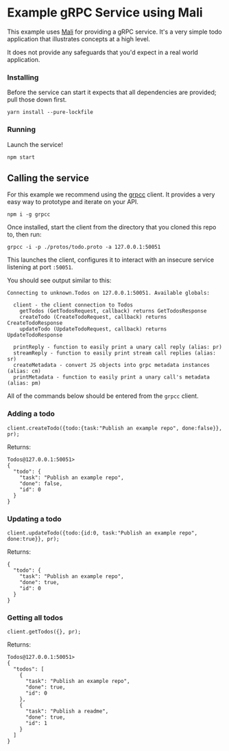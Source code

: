 # Example gRPC Service using Mali

This example uses [Mali](https://github.com/malijs/mali) for providing a gRPC service. 
It's a very simple todo application that illustrates concepts 
at a high level.
 
It does not provide any safeguards that you'd expect in a real world application.

### Installing
Before the service can start it expects that all dependencies are provided; pull those down first.

`yarn install --pure-lockfile`

### Running
Launch the service!

`npm start`

## Calling the service
For this example we recommend using the [grpcc](https://github.com/njpatel/grpcc) client. It provides a very easy way to
prototype and iterate on your API.

`npm i -g grpcc`

Once installed, start the client from the directory that you cloned this repo to, then run:

`grpcc -i -p ./protos/todo.proto -a 127.0.0.1:50051`

This launches the client, configures it to interact with an insecure service listening at port `:50051`.

You should see output similar to this:
```
Connecting to unknown.Todos on 127.0.0.1:50051. Available globals:

  client - the client connection to Todos
    getTodos (GetTodosRequest, callback) returns GetTodosResponse
    createTodo (CreateTodoRequest, callback) returns CreateTodoResponse
    updateTodo (UpdateTodoRequest, callback) returns UpdateTodoResponse

  printReply - function to easily print a unary call reply (alias: pr)
  streamReply - function to easily print stream call replies (alias: sr)
  createMetadata - convert JS objects into grpc metadata instances (alias: cm)
  printMetadata - function to easily print a unary call's metadata (alias: pm)
```

All of the commands below should be entered from the `grpcc` client.
### Adding a todo
`client.createTodo({todo:{task:"Publish an example repo", done:false}}, pr);`

Returns:
```
Todos@127.0.0.1:50051>
{
  "todo": {
    "task": "Publish an example repo",
    "done": false,
    "id": 0
  }
}
```

### Updating a todo
`client.updateTodo({todo:{id:0, task:"Publish an example repo", done:true}}, pr);`

Returns:
```
{
  "todo": {
    "task": "Publish an example repo",
    "done": true,
    "id": 0
  }
}
```

### Getting all todos
`client.getTodos({}, pr);`

Returns:
```
Todos@127.0.0.1:50051>
{
  "todos": [
    {
      "task": "Publish an example repo",
      "done": true,
      "id": 0
    },
    {
      "task": "Publish a readme",
      "done": true,
      "id": 1
    }
  ]
}
```